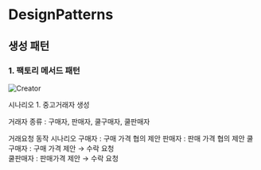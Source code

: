 # DesignPatterns

## 생성 패턴
### 1. 팩토리 메서드 패턴

![Creator](https://user-images.githubusercontent.com/35210426/190898532-e08a949b-b1b4-44c0-87fa-8d2fef636fda.png)

시나리오 1. 중고거래자 생성

거래자 종류 :  구매자, 판매자, 쿨구매자, 쿨판매자

거래요청 동작 시나리오
구매자 : 구매 가격 협의 제안 
판매자 :  판매 가격 협의 제안
쿨구매자 : 구매 가격 제안  → 수락 요청  
쿨판매자 : 판매가격 제안 → 수락 요청
